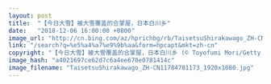 ```yaml
---
layout: post
title:  "【今日大雪】被大雪覆盖的合掌屋，日本白川乡"
date:   "2018-12-06 16:00:00 +0800"
image_url: "http://cn.bing.com/az/hprichbg/rb/TaisetsuShirakawago_ZH-CN11784781173_1920x1080.jpg"
link: "/search?q=%e5%a4%a7%e9%9b%aa&form=hpcapt&mkt=zh-cn"
copyright: "【今日大雪】被大雪覆盖的合掌屋，日本白川乡 (© Toyofumi Mori/Getty Images)"
image_hash: "a4021697ce62d7c6a4ee670e0781414c"
image_filename: "TaisetsuShirakawago_ZH-CN11784781173_1920x1080.jpg"
---
```

